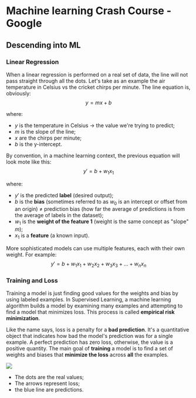 # Machine learning Crash Course - Google #
## Descending into ML
### Linear Regression
When a linear regression is performed on a real set of data, the line will not pass straight through all the dots. Let's take as an example the air temperature in Celsius vs the cricket chirps per minute. The line equation is, obviously:
$$
y=mx+b
$$

where:
- $y$ is the temperature in Celsius -> the value we're trying to predict;
- $m$ is the slope of the line;
- $x$ are the chirps per minute;
- $b$ is the y-intercept.

By convention, in a machine learning context, the previous equation will look mote like this:
$$
y'=b+w_1x_1
$$

where:
- $y'$ is the predicted **label** (desired output);
- $b$ is the **bias** (sometimes referred to as $w_0$ is an intercept or offset from an origin) $\neq$ prediction bias (how far the average of predictions is from the average of labels in the dataset);
- $w_1$ is the **weight of the feature 1** (weight is the same concept as "slope" $m$);
- $x_1$ is a **feature** (a known input).

More sophisticated models can use multiple features, each with their own weight. For example:
$$
y'=b+w_1x_1+w_2x_2+w_3x_3+...+w_nx_n
$$

### Training and Loss
Training a model is just finding good values for the weights and bias by using labeled examples. In Supervised Learning, a machine learning algorithm builds a model by examining many examples and attempting to find a model that minimizes loss. This process is called **empirical risk minimization**.

Like the name says, loss is a penalty for a **bad prediction**. It's a quantitative object that indicates how bad the model's prediction was for a single example. A perfect prediction has zero loss, otherwise, the value is a positive quantity. The main goal of **training** a model is to find a set of weights and biases that **minimize the loss** across **all** the examples.

<img src="https://developers.google.com/machine-learning/crash-course/images/LossSideBySide.png">

- The dots are the real values;
- The arrows represent loss;
- the blue line are predictions.